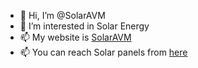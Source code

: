 - 👋  Hi, I’m @SolarAVM
- 👀  I’m interested in Solar Energy
- 📫  My website is <a href="https://solaravm.com/">SolarAVM</a> 
- 📫  You can reach Solar panels from <a href="https://solaravm.com/solar-gunes-paneli">here</a> 

<!---
SolarAVM/SolarAVM is a ✨ special ✨ repository because its `README.md` (this file) appears on your GitHub profile.
You can click the Preview link to take a look at your changes.
--->
